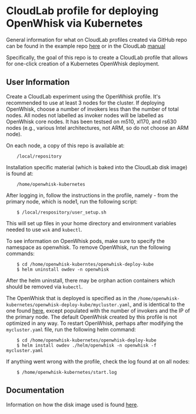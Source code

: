 # CloudLab profile for deploying OpenWhisk via Kubernetes

General information for what on CloudLab profiles created via GitHub repo can be found in the example repo [here](https://github.com/emulab/my-profile) or in the CloudLab [manual](https://docs.cloudlab.us/cloudlab-manual.html)

Specifically, the goal of this repo is to create a CloudLab profile that allows for one-click creation of a Kubernetes OpenWhisk deployment.

## User Information

Create a CloudLab experiment using the OpenWhisk profile. It's recommended to use at least 3 nodes for the cluster. If deploying OpenWhisk, choose a number of invokers less than the number of total nodes. All nodes not labelled as invoker nodes will be labelled as OpenWhisk core nodes. It has been testsed on m510, xl170, and rs630 nodes (e.g., various Intel architectures, not ARM, so do not choose an ARM node). 

On each node, a copy of this repo is available at:
```
    /local/repository
```
Installation specific material (which is baked into the CloudLab disk image) is found at:
```
    /home/openwhisk-kubernetes
```

After logging in, follow the instructions in the profile, namely - from the primary node, which is node1, run the following script:
```
    $ /local/respository/user_setup.sh
```
This will set up files in your home directory and environment variables needed to use ```wsk``` and ```kubectl```.

To see information on OpenWhisk pods, make sure to specify the namespace as openwhisk. To remove OpenWhisk,
run the following commands:
```
    $ cd /home/openwhisk-kuberntes/openwhisk-deploy-kube
    $ helm uninstall owdev -n openwhisk
```
After the helm uninstall, there may be orphan action containers which should be removed via ```kubectl```.

The OpenWhisk that is deployed is specified as in the ```/home/openwhisk-kubernetes/openwhisk-deploy-kube/mycluster.yaml```, and is 
identical to the one found [here](mycluster.yaml), except populated with the number of invokers and the IP of the primary node. The
default OpenWhisk created by this profile is not optimized in any way. To restart OpenWhisk, perhaps after modifying the ```mycluster.yaml```
file, run the following helm command:
```
    $ cd /home/openwhisk-kubernetes/openwhisk-deploy-kube
    $ helm install owdev ./helm/openwhisk -n openwhisk -f mycluster.yaml
```

If anything went wrong with the profile, check the log found at on all nodes:
```
    $ /home/openwhisk-kubernetes/start.log
```

## Documentation

Information on how the disk image used is found [here](docs/image_setup.md).
